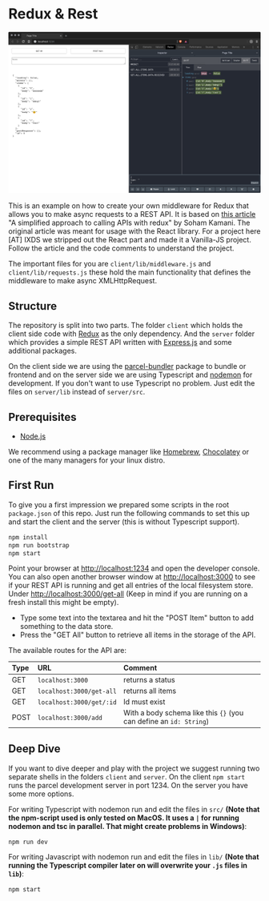 # Redux & Rest

![](docs/screen.png)  

This is an example on how to create your own middleware for Redux that allows you to make async requests to a REST API. It is based on [this article](https://www.sohamkamani.com/blog/2016/06/05/redux-apis/) "A simplified approach to calling APIs with redux" by Soham Kamani. The original article was meant for usage with the React library. For a project here \[AT\] IXDS we stripped out the React part and made it a Vanilla-JS project. Follow the article and the code comments to understand the project.  

The important files for you are `client/lib/middleware.js` and `client/lib/requests.js` these hold the main functionality that defines the middleware to make async XMLHttpRequest.

## Structure 

The repository is split into two parts. The folder `client` which holds the client side code with [Redux](https://redux.js.org/) as the only dependency. And the `server` folder which provides a simple REST API written with [Express.js](https://expressjs.com/) and some additional packages.  

On the client side we are using the [parcel-bundler](https://parceljs.org/) package to bundle or frontend and on the server side we are using Typescript and [nodemon](https://nodemon.io/) for development. If you don't want to use Typescript no problem. Just edit the files on `server/lib` instead of `server/src`.  

## Prerequisites

- [Node.js](https://nodejs.org)  

We recommend using a package manager like [Homebrew](https://brew.sh), [Chocolatey](https://chocolatey.org/) or one of the many managers for your linux distro.


## First Run  

To give you a first impression we prepared some scripts in the root `package.json` of this repo. Just run the following commands to set this up and start the client and the server (this is without Typescript support).  

```shell
npm install
npm run bootstrap
npm start
```

Point your browser at [http://localhost:1234](http://localhost:1234) and open the developer console. You can also open another browser window at [http://localhost:3000](http://localhost:3000) to see if your REST API is running and get all entries of the local filesystem store. Under [http://localhost:3000/get-all](http://localhost:3000/get-all) (Keep in mind if you are running on a fresh install this might be empty).  

- Type some text into the textarea and hit the "POST Item" button to add something to the data store. 
- Press the "GET All" button to retrieve all items in the storage of the API.  

The available routes for the API are:  

| Type |           URL            |                              Comment                               |
| :--- | :----------------------- | :----------------------------------------------------------------- |
| GET  | `localhost:3000`         | returns a status                                                   |
| GET  | `localhost:3000/get-all` | returns all items                                                  |
| GET  | `localhost:3000/get/:id` | Id must exist                                                      |
| POST | `localhost:3000/add`     | With a body schema like this `{}` (you can define an `id: String`) |


## Deep Dive

If you want to dive deeper and play with the project we suggest running two separate shells in the folders `client` and `server`. On the client `npm start` runs the parcel development server in port 1234.
On the server you have some more options.

For writing Typescript with nodemon run and edit the files in `src/` **(Note that the npm-script used is only tested on MacOS. It uses a `|` for running nodemon and tsc in parallel. That might create problems in Windows)**:  

```
npm run dev
```

For writing Javascript with nodemon run and edit the files in `lib/` **(Note that running the Typescript compiler later on will overwrite your `.js` files in `lib`)**:  

```
npm start
```
